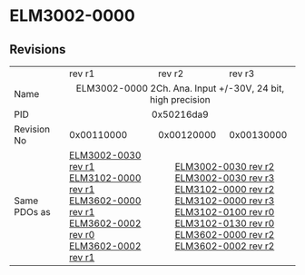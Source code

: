 # ELM3002-0000

## Revisions
<table>
<tr>
<td></td>
<td>rev r1</td>
<td>rev r2</td>
<td>rev r3</td>
</tr>
<tr>
<td>Name</td>
<td colspan=3 align="center">ELM3002-0000 2Ch. Ana. Input +/-30V, 24 bit, high precision</td>
</tr>
<tr>
<td>PID</td>
<td colspan=3 align="center">0x50216da9</td>
</tr>
<tr>
<td>Revision No</td>
<td>0x00110000</td>
<td>0x00120000</td>
<td>0x00130000</td>
</tr>
<tr>
<td>Same PDOs as</td>
<td><a href="ELM3002-0030.md">ELM3002-0030 rev r1</a><br/><a href="ELM3102-0000.md">ELM3102-0000 rev r1</a><br/><a href="ELM3602-0000.md">ELM3602-0000 rev r1</a><br/><a href="ELM3602-0002.md">ELM3602-0002 rev r0</a><br/><a href="ELM3602-0002.md">ELM3602-0002 rev r1</a></td>
<td colspan=2 align="center"><a href="ELM3002-0030.md">ELM3002-0030 rev r2</a><br/><a href="ELM3002-0030.md">ELM3002-0030 rev r3</a><br/><a href="ELM3102-0000.md">ELM3102-0000 rev r2</a><br/><a href="ELM3102-0000.md">ELM3102-0000 rev r3</a><br/><a href="ELM3102-0100.md">ELM3102-0100 rev r0</a><br/><a href="ELM3102-0130.md">ELM3102-0130 rev r0</a><br/><a href="ELM3602-0000.md">ELM3602-0000 rev r2</a><br/><a href="ELM3602-0002.md">ELM3602-0002 rev r2</a></td>
</tr>
</table>
